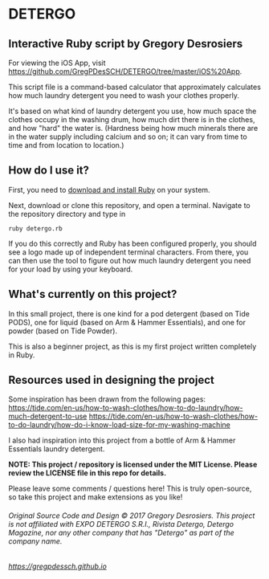 # DETERGO
## Interactive Ruby script by Gregory Desrosiers
For viewing the iOS App, visit https://github.com/GregPDesSCH/DETERGO/tree/master/iOS%20App.

This script file is a command-based calculator that approximately calculates how much laundry detergent you need to wash your clothes properly. 

It's based on what kind of laundry detergent you use, how much space the clothes occupy in the washing drum, how much dirt there is in the clothes, and how "hard" the water is. (Hardness being how much minerals there are in the water supply including calcium and so on; it can vary from time to time and from location to location.)

## How do I use it?

First, you need to [download and install Ruby](https://www.ruby-lang.org/en/downloads/) on your system.

Next, download or clone this repository, and open a terminal. Navigate to the repository directory and type in
```
ruby detergo.rb
```

If you do this correctly and Ruby has been configured properly, you should see a logo made up of independent terminal characters. From there, you can then use the tool to figure out how much laundry detergent you need for your load by using your keyboard.



## What's currently on this project?

In this small project, there is one kind for a pod detergent (based on Tide PODS), one for liquid (based on Arm & Hammer Essentials), and one for powder (based on Tide Powder).

This is also a beginner project, as this is my first project written completely in Ruby.


## Resources used in designing the project
Some inspiration has been drawn from the following pages:
https://tide.com/en-us/how-to-wash-clothes/how-to-do-laundry/how-much-detergent-to-use
https://tide.com/en-us/how-to-wash-clothes/how-to-do-laundry/how-do-i-know-load-size-for-my-washing-machine

I also had inspiration into this project from a bottle of Arm & Hammer Essentials laundry detergent.


**NOTE: This project / repository is licensed under the MIT License. Please review the LICENSE file in this repo for details.**

Please leave some comments / questions here! This is truly open-source, so take this project and make extensions as you like!

###### Original Source Code and Design © 2017 Gregory Desrosiers. This project is not affiliated with EXPO DETERGO S.R.I., Rivista Detergo, Detergo Magazine, nor any other company that has "Detergo" as part of the company name.
###### https://gregpdessch.github.io
